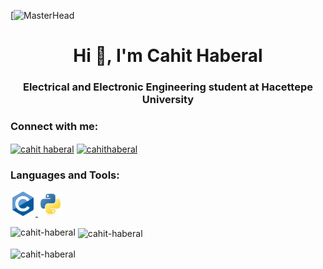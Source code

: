 [![MasterHead](https://media.licdn.com/dms/image/v2/D4D12AQG3-ZeBjHfNiQ/article-cover_image-shrink_720_1280/article-cover_image-shrink_720_1280/0/1732294038354?e=2147483647&v=beta&t=ZTKqbRQ-rBcR4PL0G6b000vYBUhx7ponM-dYQoraZQk)

<h1 align="center">Hi 👋, I'm Cahit Haberal</h1>
<h3 align="center">Electrical and Electronic Engineering student at Hacettepe University</h3>

<h3 align="left">Connect with me:</h3>
<p align="left">
<a href="https://linkedin.com/in/cahit haberal" target="blank"><img align="center" src="https://raw.githubusercontent.com/rahuldkjain/github-profile-readme-generator/master/src/images/icons/Social/linked-in-alt.svg" alt="cahit haberal" height="30" width="40" /></a>
<a href="https://instagram.com/cahithaberal" target="blank"><img align="center" src="https://raw.githubusercontent.com/rahuldkjain/github-profile-readme-generator/master/src/images/icons/Social/instagram.svg" alt="cahithaberal" height="30" width="40" /></a>
</p>

<h3 align="left">Languages and Tools:</h3>
<p align="left"> <a href="https://www.cprogramming.com/" target="_blank" rel="noreferrer"> <img src="https://raw.githubusercontent.com/devicons/devicon/master/icons/c/c-original.svg" alt="c" width="40" height="40"/> </a> <a href="https://www.python.org" target="_blank" rel="noreferrer"> <img src="https://raw.githubusercontent.com/devicons/devicon/master/icons/python/python-original.svg" alt="python" width="40" height="40"/> </a> </p>

<p><img align="left" src="https://github-readme-stats.vercel.app/api/top-langs?username=cahit-haberal&show_icons=true&locale=en&layout=compact" alt="cahit-haberal" /></p>

<p>&nbsp;<img align="center" src="https://github-readme-stats.vercel.app/api?username=cahit-haberal&show_icons=true&locale=en" alt="cahit-haberal" /></p>

<p><img align="center" src="https://github-readme-streak-stats.herokuapp.com/?user=cahit-haberal&" alt="cahit-haberal" /></p>
